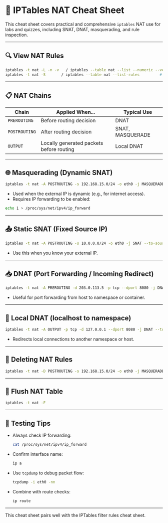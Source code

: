# 🧠 IPTables NAT Cheat Sheet

This cheat sheet covers practical and comprehensive `iptables` NAT use for labs and quizzes, including SNAT, DNAT, masquerading, and rule inspection.

---

## 🔍 View NAT Rules

```bash
iptables -t nat -L -n -v   / iptables --table nat --list --numeric --verbose       # List all NAT rules with counters
iptables -t nat -S       / iptables --table nat --list-rules         # Show NAT rules in iptables-save style
```

---

## 📋 NAT Chains

| Chain         | Applied When...                          | Typical Use      |
| ------------- | ---------------------------------------- | ---------------- |
| `PREROUTING`  | Before routing decision                  | DNAT             |
| `POSTROUTING` | After routing decision                   | SNAT, MASQUERADE |
| `OUTPUT`      | Locally generated packets before routing | Local DNAT       |

---

## 🌐 Masquerading (Dynamic SNAT)

```bash
iptables -t nat -A POSTROUTING -s 192.168.15.0/24 -o eth0 -j MASQUERADE
```

* Used when the external IP is dynamic (e.g., for internet access).
* Requires IP forwarding to be enabled:

```bash
echo 1 > /proc/sys/net/ipv4/ip_forward
```

---

## 📤 Static SNAT (Fixed Source IP)

```bash
iptables -t nat -A POSTROUTING -s 10.0.0.0/24 -o eth0 -j SNAT --to-source 203.0.113.5
```

* Use this when you know your external IP.

---

## 📥 DNAT (Port Forwarding / Incoming Redirect)

```bash
iptables -t nat -A PREROUTING -d 203.0.113.5 -p tcp --dport 8080 -j DNAT --to-destination 192.168.1.100:80
```

* Useful for port forwarding from host to namespace or container.

---

## 🔁 Local DNAT (localhost to namespace)

```bash
iptables -t nat -A OUTPUT -p tcp -d 127.0.0.1 --dport 8080 -j DNAT --to-destination 10.0.0.2:80
```

* Redirects local connections to another namespace or host.

---

## 🧹 Deleting NAT Rules

```bash
iptables -t nat -D POSTROUTING -s 192.168.15.0/24 -o eth0 -j MASQUERADE
```

---

## 🧼 Flush NAT Table

```bash
iptables -t nat -F
```

---

## 🧪 Testing Tips

* Always check IP forwarding:

  ```bash
  cat /proc/sys/net/ipv4/ip_forward
  ```
* Confirm interface name:

  ```bash
  ip a
  ```
* Use `tcpdump` to debug packet flow:

  ```bash
  tcpdump -i eth0 -nn
  ```
* Combine with route checks:

  ```bash
  ip route
  ```

---

This cheat sheet pairs well with the IPTables filter rules cheat sheet.
